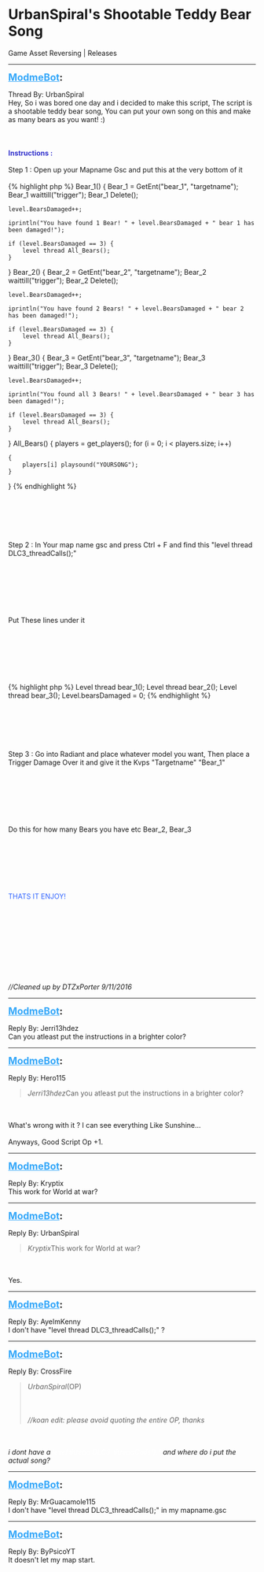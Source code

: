 # UrbanSpiral's Shootable Teddy Bear Song
Game Asset Reversing | Releases

---
<strong style="font-size: 1.4em;"><span style="text-decoration: underline;text-decoration-color: #34a7f9;"><span style="color:#34a7f9;">ModmeBot</span></span>:</strong>

<p>Thread By: UrbanSpiral<br />Hey, So i was bored one day and i decided to make this script, The script is a shootable teddy bear song, You can put your own song on this and make as many bears as you want! :)<br /><br /><br /><br /><strong><span style="color:#3333cc;">Instructions :</span></strong><br /><br />Step 1 : Open up your Mapname Gsc and put this at the very bottom of it<br /><br />{% highlight php %}
Bear_1() {
    Bear_1 = GetEnt("bear_1", "targetname");
    Bear_1 waittill("trigger");
    Bear_1 Delete();

    level.BearsDamaged++;

    iprintln("You have found 1 Bear! " + level.BearsDamaged + " bear 1 has been damaged!");

    if (level.BearsDamaged == 3) {
        level thread All_Bears();
    }
}
Bear_2() {
    Bear_2 = GetEnt("bear_2", "targetname");
    Bear_2 waittill("trigger");
    Bear_2 Delete();

    level.BearsDamaged++;

    iprintln("You have found 2 Bears! " + level.BearsDamaged + " bear 2 has been damaged!");

    if (level.BearsDamaged == 3) {
        level thread All_Bears();
    }
}
Bear_3() {
    Bear_3 = GetEnt("bear_3", "targetname");
    Bear_3 waittill("trigger");
    Bear_3 Delete();

    level.BearsDamaged++;

    iprintln("You found all 3 Bears! " + level.BearsDamaged + " bear 3 has been damaged!");

    if (level.BearsDamaged == 3) {
        level thread All_Bears();
    }
}
All_Bears() {
    players = get_players();
    for (i = 0; i &lt; players.size; i++)

    {
        players[i] playsound("YOURSONG");
    }
}
{% endhighlight %}
<br /><br /><br /><br /><br /><br /><br />Step 2 : In Your map name gsc and press Ctrl + F and find this &quot;level thread DLC3_threadCalls();&quot;<br /><br /><br /><br /><br /><br /><br /><br />Put These lines under it<br /><br /><br /><br /><br /><br /><br /><br />{% highlight php %}
Level thread bear_1();
Level thread bear_2();
Level thread bear_3();
Level.bearsDamaged = 0;
{% endhighlight %}
<br /><br /><br /><br /><br /><br /><br />Step 3 : Go into Radiant and place whatever model you want, Then place a Trigger Damage Over it and give it the Kvps &quot;Targetname&quot; &quot;Bear_1&quot;<br /><br /><br /><br /><br /><br /><br /><br />Do this for how many Bears you have etc Bear_2, Bear_3<br /><br /><br /><br /><br /><br /><br /><br /><span style="color:#3366ff;">THATS IT ENJOY!</span><br /><br /><br /><br /><br /><br /><br /><br /><br /><br /><p style="text-align:left;"><em>//Cleaned up by DTZxPorter 9/11/2016</em></p></p>

---
<strong style="font-size: 1.4em;"><span style="text-decoration: underline;text-decoration-color: #34a7f9;"><span style="color:#34a7f9;">ModmeBot</span></span>:</strong>

<p>Reply By: Jerri13hdez<br />Can you atleast put the instructions in a brighter color?</p>

---
<strong style="font-size: 1.4em;"><span style="text-decoration: underline;text-decoration-color: #34a7f9;"><span style="color:#34a7f9;">ModmeBot</span></span>:</strong>

<p>Reply By: Hero115<br /><blockquote><em>Jerri13hdez</em>Can you atleast put the instructions in a brighter color?</blockquote><br /><br />What&#39;s wrong with it ? I can see everything Like Sunshine...<br /><br />Anyways, Good Script Op +1.</p>

---
<strong style="font-size: 1.4em;"><span style="text-decoration: underline;text-decoration-color: #34a7f9;"><span style="color:#34a7f9;">ModmeBot</span></span>:</strong>

<p>Reply By: Kryptix<br />This work for World at war?</p>

---
<strong style="font-size: 1.4em;"><span style="text-decoration: underline;text-decoration-color: #34a7f9;"><span style="color:#34a7f9;">ModmeBot</span></span>:</strong>

<p>Reply By: UrbanSpiral<br /><blockquote><em>Kryptix</em>This work for World at war?</blockquote><br /><br />Yes.</p>

---
<strong style="font-size: 1.4em;"><span style="text-decoration: underline;text-decoration-color: #34a7f9;"><span style="color:#34a7f9;">ModmeBot</span></span>:</strong>

<p>Reply By: AyeImKenny<br />I don&#39;t have &quot;level thread DLC3_threadCalls();&quot;   ?</p>

---
<strong style="font-size: 1.4em;"><span style="text-decoration: underline;text-decoration-color: #34a7f9;"><span style="color:#34a7f9;">ModmeBot</span></span>:</strong>

<p>Reply By: CrossFire<br /><blockquote><em>UrbanSpiral</em>(OP)<br /><br /><br /><br /><em>//koan edit: please avoid quoting the entire OP, thanks</em></blockquote><br /><br /><em><em>i dont have a <span style="color:#ffffff;">level thread DLC3_threadCalls();&quot; </span> and where do i put the actual song?</em></em></p>

---
<strong style="font-size: 1.4em;"><span style="text-decoration: underline;text-decoration-color: #34a7f9;"><span style="color:#34a7f9;">ModmeBot</span></span>:</strong>

<p>Reply By: MrGuacamole115<br />I don&#39;t have &quot;level thread DLC3_threadCalls();&quot; in my mapname.gsc</p>

---
<strong style="font-size: 1.4em;"><span style="text-decoration: underline;text-decoration-color: #34a7f9;"><span style="color:#34a7f9;">ModmeBot</span></span>:</strong>

<p>Reply By: ByPsicoYT<br />It doesn&#39;t let my map start.</p>
